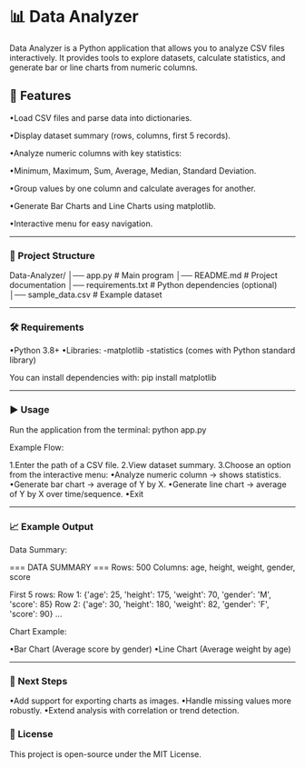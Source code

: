 # 📊 Data Analyzer #

Data Analyzer is a Python application that allows you to analyze CSV files interactively.
It provides tools to explore datasets, calculate statistics, and generate bar or line charts from numeric columns.

## 🚀 Features ##

•Load CSV files and parse data into dictionaries.

•Display dataset summary (rows, columns, first 5 records).

•Analyze numeric columns with key statistics:

•Minimum, Maximum, Sum, Average, Median, Standard Deviation.

•Group values by one column and calculate averages for another.

•Generate Bar Charts and Line Charts using matplotlib.

•Interactive menu for easy navigation.

_____________________________________________________________________________________________________________________________________________________________________________________

### 📂 Project Structure ###
Data-Analyzer/
│── app.py                # Main program
│── README.md             # Project documentation
│── requirements.txt      # Python dependencies (optional)
│── sample_data.csv       # Example dataset

_____________________________________________________________________________________________________________________________________________________________________________________
### 🛠️ Requirements ###

•Python 3.8+
•Libraries:
  -matplotlib
  -statistics (comes with Python standard library)

You can install dependencies with:
pip install matplotlib
_____________________________________________________________________________________________________________________________________________________________________________________
### ▶️ Usage ###

Run the application from the terminal:
python app.py

Example Flow:

1.Enter the path of a CSV file.
2.View dataset summary.
3.Choose an option from the interactive menu:
  •Analyze numeric column → shows statistics.
  •Generate bar chart → average of Y by X.
  •Generate line chart → average of Y by X over time/sequence.
  •Exit
_____________________________________________________________________________________________________________________________________________________________________________________
### 📈 Example Output ###
Data Summary:

=== DATA SUMMARY ===
Rows: 500
Columns: age, height, weight, gender, score

First 5 rows:
Row 1: {'age': 25, 'height': 175, 'weight': 70, 'gender': 'M', 'score': 85}
Row 2: {'age': 30, 'height': 180, 'weight': 82, 'gender': 'F', 'score': 90}
...

Chart Example:

•Bar Chart (Average score by gender)
•Line Chart (Average weight by age)
_____________________________________________________________________________________________________________________________________________________________________________________
### 📌 Next Steps ###

•Add support for exporting charts as images.
•Handle missing values more robustly.
•Extend analysis with correlation or trend detection.

### 📜 License ###

This project is open-source under the MIT License.
